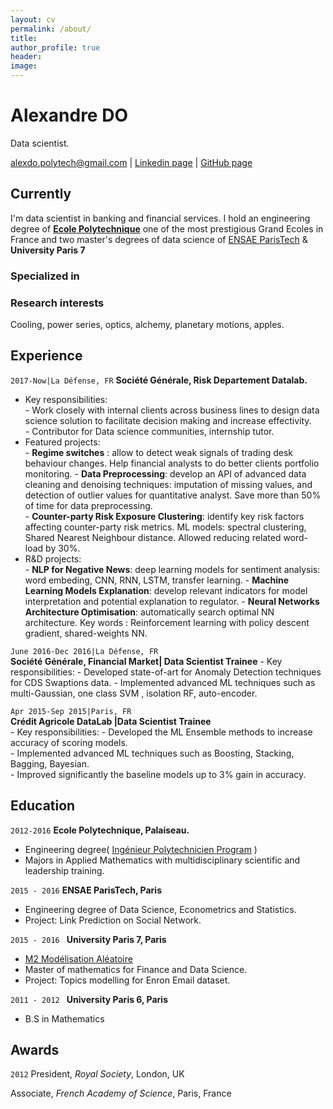 ```yaml
---
layout: cv
permalink: /about/
title: 
author_profile: true
header:
image:
---
```


# Alexandre DO 
Data scientist.

<div id="webaddress">
<a href="alexdo.polytech@gmail.com">alexdo.polytech@gmail.com</a>
| <a href="https://www.linkedin.com/in/alexandre-do-7500/">Linkedin page</a>
| <a href="https://github.com/alexandre-do/">GitHub page</a>
</div>


## Currently

I'm data scientist in banking and financial services. I hold an engineering degree of [**Ecole Polytechnique**](https://en.wikipedia.org/wiki/%C3%89cole_Polytechnique) one of the most prestigious Grand Ecoles in France and two master's degrees of data science of [ENSAE ParisTech](https://www.ensae.fr/en/) & **University Paris 7** 

### Specialized in



### Research interests

Cooling, power series, optics, alchemy, planetary motions, apples.

## Experience
`2017-Now|La Défense, FR`
__Société Générale, Risk Departement Datalab.__
   - Key responsibilities:  
    - Work closely with internal clients across business lines to design data science solution to facilitate decision making and increase effectivity.  
    - Contributor for Data science communities, internship tutor.
   - Featured projects:  
    - **Regime switches** : allow to detect weak signals of trading desk behaviour changes. Help financial analysts to do better clients portfolio monitoring.
    - **Data Preprocessing**: develop an API of advanced data cleaning and denoising techniques: imputation of missing values, and detection of outlier values for quantitative analyst. Save more than 50% of time for data preprocessing.  
    - **Counter-party Risk Exposure Clustering**: identify key risk factors affecting counter-party risk metrics. ML models: spectral clustering, Shared Nearest Neighbour distance. Allowed reducing related word-load by 30\%.  
   - R\&D projects:  
    - **NLP for Negative News**: deep learning models for sentiment analysis: word embeding, CNN, RNN, LSTM, transfer learning.
    - **Machine Learning Models Explanation**: develop relevant indicators for model interpretation and potential explanation to regulator.
    - **Neural Networks Architecture Optimisation**: automatically search optimal NN architecture. Key words : Reinforcement learning with policy descent gradient, shared-weights NN.

`June 2016-Dec 2016|La Défense, FR`  
__Société Générale, Financial Market| Data Scientist Trainee__
    - Key responsibilities:
        - Developed state-of-art for  Anomaly Detection techniques for CDS Swaptions data.
        - Implemented advanced ML techniques such as multi-Gaussian, one class SVM , isolation RF, auto-encoder.

`Apr 2015-Sep 2015|Paris, FR`  
__Crédit Agricole  DataLab |Data Scientist Trainee__  
    - Key responsibilities: 
        - Developed the ML Ensemble methods to increase accuracy of scoring models.   
        - Implemented advanced ML techniques such as Boosting, Stacking, Bagging, Bayesian.  
        - Improved significantly the baseline models up to 3\% gain in accuracy.  


## Education

`2012-2016`
__Ecole Polytechnique, Palaiseau.__
- Engineering degree( [Ingénieur Polytechnicien Program](https://programmes.polytechnique.edu/en/ingenieur-polytechnicien-program/ingenieur-polytechnicien-program) )
- Majors in Applied Mathematics with multidisciplinary scientific and leadership training. 

`2015 - 2016`
__ENSAE ParisTech, Paris__
- Engineering degree of Data Science, Econometrics and Statistics. 
- Project: Link Prediction on Social Network.  

`2015 - 2016 `
__University Paris 7, Paris__
- [M2 Modélisation Aléatoire](https://masterfinance.math.univ-paris-diderot.fr/index.php)
- Master of mathematics for Finance and Data Science. 
- Project: Topics modelling for Enron Email dataset.

`2011 - 2012 `
__University Paris 6, Paris__
- B.S in Mathematics



## Awards

`2012`
President, *Royal Society*, London, UK

Associate, *French Academy of Science*, Paris, France



<!-- ### Footer
Last updated: May 2013 -->



